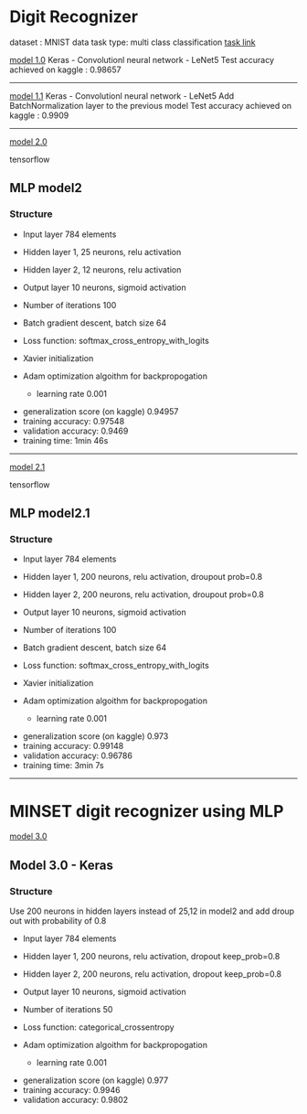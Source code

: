 # Digit Recognizer

dataset : MNIST data
task type: multi class classification
[task link](https://www.kaggle.com/c/digit-recognizer/)

[model 1.0](https://github.com/zeinsh/kaggle_tasks/blob/master/005-digit-recognizer/model1.0.ipynb)
Keras - Convolutionl neural network - LeNet5
Test accuracy achieved on kaggle : 0.98657

-----------------

[model 1.1](https://github.com/zeinsh/kaggle_tasks/blob/master/005-digit-recognizer/model1.1.ipynb)
Keras - Convolutionl neural network - LeNet5 
Add BatchNormalization layer to the previous model
Test accuracy achieved on kaggle : 0.9909

---------------

[model 2.0](https://github.com/zeinsh/kaggle_tasks/blob/master/005-digit-recognizer/model2.ipynb)

tensorflow

## MLP model2 

### Structure

- Input layer 784 elements
- Hidden layer 1, 25 neurons, relu activation
- Hidden layer 2, 12 neurons, relu activation
- Output layer 10 neurons, sigmoid activation



- Number of iterations 100
- Batch gradient descent, batch size 64
- Loss function: softmax_cross_entropy_with_logits
- Xavier initialization
- Adam optimization algoithm for backpropogation
    - learning rate 0.001



* generalization score (on kaggle) 0.94957 
* training accuracy: 0.97548
* validation accuracy: 0.9469
* training time: 1min 46s

----------------------

[model 2.1](https://github.com/zeinsh/kaggle_tasks/blob/master/005-digit-recognizer/model2.1.ipynb)

tensorflow

## MLP model2.1 

### Structure

- Input layer 784 elements
- Hidden layer 1, 200 neurons, relu activation, droupout prob=0.8
- Hidden layer 2, 200 neurons, relu activation, droupout prob=0.8
- Output layer 10 neurons, sigmoid activation



- Number of iterations 100
- Batch gradient descent, batch size 64
- Loss function: softmax_cross_entropy_with_logits
- Xavier initialization
- Adam optimization algoithm for backpropogation
    - learning rate 0.001



* generalization score (on kaggle) 0.973 
* training accuracy: 0.99148
* validation accuracy: 0.96786
* training time: 3min 7s

----------------------

# MINSET digit recognizer using MLP

[model 3.0](https://github.com/zeinsh/kaggle_tasks/blob/master/005-digit-recognizer/model3.0.ipynb)

## Model 3.0 - Keras
### Structure

Use 200 neurons in hidden layers instead of 25,12 in model2 and add droup out with probability of 0.8

- Input layer 784 elements
- Hidden layer 1, 200 neurons, relu activation, dropout keep_prob=0.8
- Hidden layer 2, 200 neurons, relu activation, dropout keep_prob=0.8
- Output layer 10 neurons, sigmoid activation


- Number of iterations 50
- Loss function: categorical_crossentropy
- Adam optimization algoithm for backpropogation
    - learning rate 0.001

* generalization score (on kaggle)  0.977
* training accuracy: 0.9946
* validation accuracy: 0.9802
